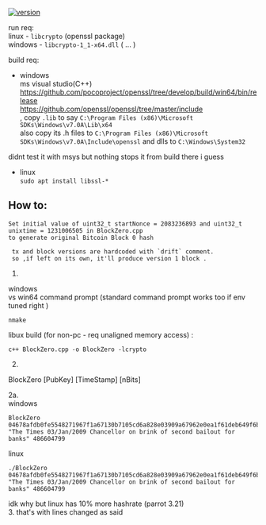 [![version](https://img.shields.io/github/downloads/alexeyneu/GenesisBlockZero/total.svg?style=plastic)](https://github.com/alexeyneu//GenesisBlockZero/releases/latest)


run req:  
linux - `libcrypto` (openssl package)  
windows - `libcrypto-1_1-x64.dll`  ( ... )

build req:  
 - windows  
ms visual studio(C++)  
https://github.com/pocoproject/openssl/tree/develop/build/win64/bin/release  
https://github.com/openssl/openssl/tree/master/include  
, copy `.lib` to say  `C:\Program Files (x86)\Microsoft SDKs\Windows\v7.0A\Lib\x64`  
also copy its .h files to `C:\Program Files (x86)\Microsoft SDKs\Windows\v7.0A\Include\openssl`
and dlls to `C:\Windows\System32`

didnt test it with msys but nothing stops it from build there i guess   

 - linux  
`sudo apt install libssl-*`  

## How to:  

	Set initial value of uint32_t startNonce = 2083236893 and uint32_t unixtime = 1231006505 in BlockZero.cpp  
    to generate original Bitcoin Block 0 hash

	 tx and block versions are hardcoded with `drift` comment.  
	 so ,if left on its own, it'll produce version 1 block .  
1.
windows  
vs win64 command prompt (standard command prompt works too if env tuned right ) 
```
nmake
```
libux build (for non-pc - req unaligned memory access) : 
```
c++ BlockZero.cpp -o BlockZero -lcrypto
```
2.
BlockZero [PubKey] [TimeStamp] [nBits]

2a.  
windows
```
BlockZero 04678afdb0fe5548271967f1a67130b7105cd6a828e03909a67962e0ea1f61deb649f6bc3f4cef38c4f35504e51ec112de5c384df7ba0b8d578a4c702b6bf11d5f "The Times 03/Jan/2009 Chancellor on brink of second bailout for banks" 486604799
```
linux
```
./BlockZero 04678afdb0fe5548271967f1a67130b7105cd6a828e03909a67962e0ea1f61deb649f6bc3f4cef38c4f35504e51ec112de5c384df7ba0b8d578a4c702b6bf11d5f "The Times 03/Jan/2009 Chancellor on brink of second bailout for banks" 486604799
```
idk why but linux has 10% more hashrate (parrot 3.21)  
3. 
that's with lines changed as said
